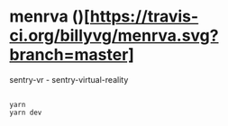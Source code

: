 # menrva ()[https://travis-ci.org/billyvg/menrva.svg?branch=master]
sentry-vr - sentry-virtual-reality

##
```
yarn
yarn dev
```

